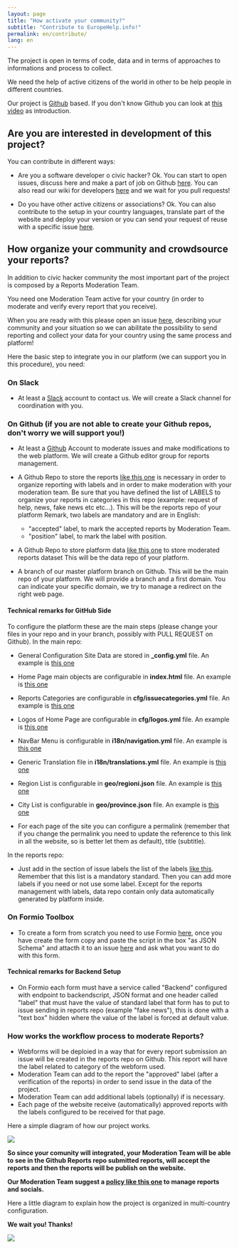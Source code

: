 ```yaml
---
layout: page
title: "How activate your community?"
subtitle: "Contribute to EuropeHelp.info!"
permalink: en/contribute/
lang: en
---
```


The project is open in terms of code, data and in terms of approaches to informations and process to collect.

We need the help of active citizens of the world in other to be help people in different countries.

Our project is [Github](https://github.com/emergenzeHack/europehelp.info) based. If you don't know Github you can look at [this video](https://www.youtube.com/watch?v=noZnOSpcjYY&t) as introduction.

## Are you are interested in development of this project?

You can contribute in different ways:

* Are you a software developer o civic hacker? Ok. You can start to open issues, discuss here and make a part of job on Github [here](https://github.com/emergenzeHack/europehelp.info/issues). You can also read our wiki for developers [here](https://www.europehelp.info/en/wiki/) and we wait for you pull requests!

* Do you have other active citizens or associations? Ok. You can also contribute to the setup in your country languages, translate part of the website and deploy your version or you can send your request of reuse with a specific issue [here](https://github.com/emergenzeHack/europehelp.info/issues).

## How organize your community and crowdsource your reports?

In addition to civic hacker community the most important part of the project is composed by a Reports Moderation Team.

You need one Moderation Team active for your country (in order to moderate and verify every report that you receive).

When you are ready with this please open an issue [here](https://github.com/emergenzehack/europehelp.info/issues/new?title=%5BNewCollaboration%5D), describing your community and your situation so we can abilitate the possibility to send reporting and collect your data for your country using the same process and platform!

Here the basic step to integrate you in our platform (we can support you in this procedure), you need:

### On Slack
- At least a [Slack](https://slack.com/intl/en-it/) account to contact us. We will create a Slack channel for coordination with you.

### On Github (if you are not able to create your Github repos, don't worry we will support you!)
- At least a [Github](www.github.com) Account to moderate issues and make modifications to the web platform. We will create a Github editor group for reports management.

- A Github Repo to store the reports [like this one](https://github.com/emergenzeHack/europehelp.info_segnalazioni/issues) is necessary in order to organize reporting with labels and in order to make moderation with your moderation team.
Be sure that you have defined the list of LABELS to organize your reports in categories in this repo (example: request of help, news, fake news etc etc...). This will be the reports repo of your platform
Remark, two labels are mandatory and are in English:
  - "accepted" label, to mark the accepted reports by Moderation Team.
  - "position" label, to mark the label with position.

- A Github Repo to store platform data [like this one](https://github.com/emergenzeHack/europehelp.info_data) to store moderated reports dataset This will be the data repo of your platform.

- A branch of our master platform branch on Github. This will be the main repo of your platform. We will provide a branch and a first domain. You can indicate your specific domain, we try to manage a redirect on the right web page.

#### Technical remarks for GitHub Side

To configure the platform these are the main steps (please change your files in your repo and in your branch, possibly with PULL REQUEST on Github). In the main repo:
- General Configuration Site Data are stored in **_config.yml** file. An example is [this one](https://github.com/emergenzeHack/europehelp.info/blob/master/_config.yml)
- Home Page main objects are configurable in **index.html** file. An example is [this one](https://github.com/emergenzeHack/europehelp.info/blob/master/index.html)
- Reports Categories are configurable in **cfg/issuecategories.yml** file. An example is [this one](https://github.com/emergenzeHack/europehelp.info/blob/master/_data/cfg/issuecategories.yml)
- Logos of Home Page are configurable in **cfg/logos.yml** file. An example is [this one](https://github.com/emergenzeHack/europehelp.info/blob/master/_data/cfg/logos.yml)
- NavBar Menu is configurable in **i18n/navigation.yml** file. An example is [this one](https://github.com/emergenzeHack/europehelp.info/blob/master/_data/i18n/navigation.yml)
- Generic Translation file in **i18n/translations.yml** file. An example is [this one](https://github.com/emergenzeHack/europehelp.info/blob/master/_data/i18n/translations.yml)
- Region List is configurable in **geo/regioni.json** file. An example is [this one](https://github.com/emergenzeHack/europehelp.info/blob/master/_data/geo/regioni.json)
- City List is configurable in **geo/province.json** file. An example is [this one](https://github.com/emergenzeHack/europehelp.info/blob/master/_data/geo/province.json)

- For each page of the site you can configure a permalink (remember that if you change the permalink you need to update the reference to this link in all the website, so is better let them as default), title (subtitle).

In the reports repo:
- Just add in the section of issue labels the list of the labels [like this](https://docs.google.com/spreadsheets/d/1a3N9kTjEs3FCzfw0_MmxYXq8z87m12kR-BndiFQfNEU/edit#gid=0). Remember that this list is a mandatory standard. Then you can add more labels if you need or not use some label. Except for the reports management with labels, data repo contain only data automatically generated by platform inside.

### On Formio Toolbox
- To create a form from scratch you need to use Formio [here](https://formio.github.io/formio.js/app/builder), once you have create the form copy and paste the script in the box "as JSON Schema" and attacth it to an issue [here](https://github.com/emergenzeHack/europehelp.info/issues) and ask what you want to do with this form.

#### Technical remarks for Backend Setup
- On Formio each form must have a service called "Backend" configured with endpoint to backendscript, JSON format and one header called "label" that must have the value of standard label that form has to put to issue sending in reports repo (example "fake news"), this is done with a "text box" hidden where the value of the label is forced at default value.


### How works the workflow process to moderate Reports?
- Webforms will be deploied in a way that for every report submission an issue will be created in the reports repo on Github. This report will have the label related to category of the webform used.
- Moderation Team can add to the report the "approved" label (after a verification of the reports) in order to send issue in the data of the project.
- Moderation Team can add additional labels (optionally) if is necessary.
- Each page of the website receive (automatically) approved reports with the labels configured to be received for that page.

Here a simple diagram of how our project works.

![](https://raw.githubusercontent.com/emergenzeHack/covid19italia/master/images/process1.jpg)

**So since your comunity will integrated, your Moderation Team will be able to see in the Github Reports repo submitted reports, will accept the reports and then the reports will be publish on the website.**

**Our Moderation Team suggest a [policy like this one](../policy/) to manage reports and socials.**

Here a little diagram to explain how the project is organized in multi-country configuration.

**We wait you! Thanks!**

![](https://raw.githubusercontent.com/emergenzeHack/covid19italia/master/images/diagramma%20(1).png)